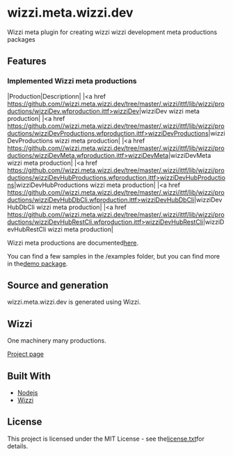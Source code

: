 # wizzi.meta.wizzi.dev

Wizzi meta plugin for creating wizzi wizzi development meta productions packages

## Features
### Implemented Wizzi meta productions
|Production|Descriptionn|
|<a href https://github.com//wizzi.meta.wizzi.dev/tree/master/.wizzi/ittf/lib/wizzi/productions/wizziDev.wfproduction.ittf>wizziDev</a>|wizziDev wizzi meta production|
|<a href https://github.com//wizzi.meta.wizzi.dev/tree/master/.wizzi/ittf/lib/wizzi/productions/wizziDevProductions.wfproduction.ittf>wizziDevProductions</a>|wizziDevProductions wizzi meta production|
|<a href https://github.com//wizzi.meta.wizzi.dev/tree/master/.wizzi/ittf/lib/wizzi/productions/wizziDevMeta.wfproduction.ittf>wizziDevMeta</a>|wizziDevMeta wizzi meta production|
|<a href https://github.com//wizzi.meta.wizzi.dev/tree/master/.wizzi/ittf/lib/wizzi/productions/wizziDevHubProductions.wfproduction.ittf>wizziDevHubProductions</a>|wizziDevHubProductions wizzi meta production|
|<a href https://github.com//wizzi.meta.wizzi.dev/tree/master/.wizzi/ittf/lib/wizzi/productions/wizziDevHubDbCli.wfproduction.ittf>wizziDevHubDbCli</a>|wizziDevHubDbCli wizzi meta production|
|<a href https://github.com//wizzi.meta.wizzi.dev/tree/master/.wizzi/ittf/lib/wizzi/productions/wizziDevHubRestCli.wfproduction.ittf>wizziDevHubRestCli</a>|wizziDevHubRestCli wizzi meta production|


Wizzi meta productions are documented[here](https://stfnbssl.github.io/wizzi/docs/wizziplugins.html).

You can find a few samples in the /examples folder, but you can find more in the[demo package](https://github.com/wizzifactory/wizzi/tree/master/packages/wizzi-demo/.wizzi/ittf/examples/advanced/plugins).
## Source and generation
wizzi.meta.wizzi.dev is generated using Wizzi.

## Wizzi

One machinery many productions.

[Project page](https://stfnbssl.github.io/wizzi)
## Built With
* [Nodejs](https://nodejs.org)
* [Wizzi](https://github.com/stfnbssl/wizzi)

## License
This project is licensed under the MIT License - see the[license.txt](license.txt)for details.
